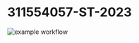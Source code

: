 # 311554057-ST-2023

![example workflow](https://github.com/DuoLeeLoMu/311554057-ST-2023/actions/workflows/github-actions-demo.yml/badge.svg)
